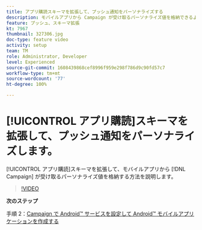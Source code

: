```yaml
---
title: アプリ購読スキーマを拡張して、プッシュ通知をパーソナライズする
description: モバイルアプリから Campaign が受け取るパーソナライズ値を格納できるように、アプリ購読スキーマを拡張する方法について説明します。
feature: プッシュ、スキーマ拡張
kt: 7967
thumbnail: 327306.jpg
doc-type: feature video
activity: setup
team: TM
role: Administrator, Developer
level: Experienced
source-git-commit: 1608439868cef8996f959e298f786d9c90fd57c7
workflow-type: tm+mt
source-wordcount: '77'
ht-degree: 100%

---
```



# [!UICONTROL アプリ購読]スキーマを拡張して、プッシュ通知をパーソナライズします。

[!UICONTROL アプリ購読]スキーマを拡張して、モバイルアプリから [!DNL Campaign] が受け取るパーソナライズ値を格納する方法を説明します。

>[!VIDEO](https://video.tv.adobe.com/v/327306?quality=12)

**次のステップ**

手順 2：[Campaign で Android™ サービスを設定して Android™ モバイルアプリケーションを作成する](/help/tutorial-get-started-with-push-notifications-for-android/configure-an-android-service-in-campaign.md)
